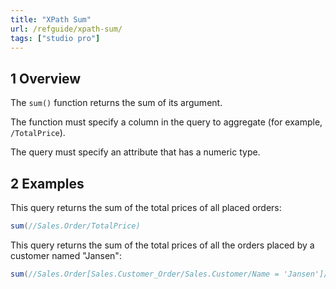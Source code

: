 ```yaml
---
title: "XPath Sum"
url: /refguide/xpath-sum/
tags: ["studio pro"]
---
```


## 1 Overview

The `sum()` function returns the sum of its argument.

The function must specify a column in the query to aggregate (for example, `/TotalPrice`).

The query must specify an attribute that has a numeric type.

## 2 Examples

This query returns the sum of the total prices of all placed orders:

```java {linenos=false}
sum(//Sales.Order/TotalPrice)
```

This query returns the sum of the total prices of all the orders placed by a customer named "Jansen":

```java {linenos=false}
sum(//Sales.Order[Sales.Customer_Order/Sales.Customer/Name = 'Jansen']/TotalPrice)
```
